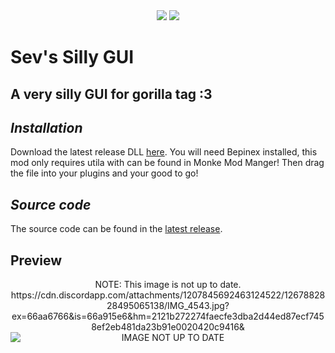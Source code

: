 <div align="center">
 <a href="https://github.com/sevisadev/Sevs-silly-gui/releases/latest">
 <img src="https://img.shields.io/github/downloads/sevisadev/Sevs-silly-gui/total?label=Downloads&style=flat-square"<img></a>
 <a href="https://discord.gg/RfRRuPvGqn">
 <img src="https://img.shields.io/discord/1266969567540940900?label=Discord&style=flat-square"</img></a>
</div>

# Sev's Silly GUI
## A very silly GUI for gorilla tag :3
## <i>Installation</i>
Download the latest release DLL [here](https://github.com/sevisadev/Sevs-silly-gui/releases/latest). You will need Bepinex installed, this mod only requires utila with can be found in Monke Mod Manger! Then drag the file into your plugins and your good to go!
## <i>Source code</i>
The source code can be found in the [latest release](https://github.com/sevisadev/Sevs-silly-gui/releases/latest).
## Preview
<div align="center">
NOTE: This image is not up to date.
https://cdn.discordapp.com/attachments/1207845692463124522/1267882828495065138/IMG_4543.jpg?ex=66aa6766&is=66a915e6&hm=2121b272274faecfe3dba2d44ed87ecf7458ef2eb481da23b91e0020420c9416&
<img src="https://cdn.discordapp.com/attachments/1207845692463124522/1267882828495065138/IMG_4543.jpg?ex=66aa6766&is=66a915e6&hm=2121b272274faecfe3dba2d44ed87ecf7458ef2eb481da23b91e0020420c9416&?raw=true" title = "NOTE: Image is not up to date." alt = "IMAGE NOT UP TO DATE" style="display: block;  margin-left: auto; margin-right: auto; width=50%;">
</div>
